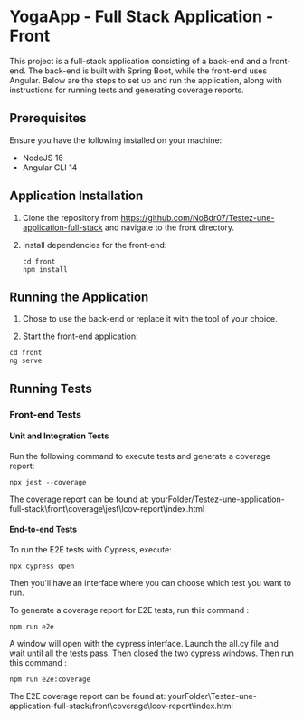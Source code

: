 # YogaApp - Full Stack Application - Front

This project is a full-stack application consisting of a back-end and a front-end. The back-end is built with Spring Boot, while the front-end uses Angular. Below are the steps to set up and run the application, along with instructions for running tests and generating coverage reports.

## Prerequisites

Ensure you have the following installed on your machine:
- NodeJS 16
- Angular CLI 14

## Application Installation

1. Clone the repository from https://github.com/NoBdr07/Testez-une-application-full-stack and navigate to the front directory.
2. Install dependencies for the front-end:

   ```
   cd front
   npm install
   ```

## Running the Application

1. Chose to use the back-end or replace it with the tool of your choice.

4. Start the front-end application:

```
cd front
ng serve
```

## Running Tests

### Front-end Tests

#### Unit and Integration Tests

Run the following command to execute tests and generate a coverage report:

```
npx jest --coverage
```

The coverage report can be found at: yourFolder/Testez-une-application-full-stack\front\coverage\jest\lcov-report\index.html

#### End-to-end Tests

To run the E2E tests with Cypress, execute:
```
npx cypress open
```
Then you'll have an interface where you can choose which test you want to run.

To generate a coverage report for E2E tests, run this command :
```
npm run e2e
```
A window will open with the cypress interface. Launch the all.cy file and wait until all the tests pass. Then closed the two cypress windows. Then run this command :
```
npm run e2e:coverage
```
The E2E coverage report can be found at:
yourFolder\Testez-une-application-full-stack\front\coverage\lcov-report\index.html
